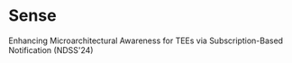 # Sense

Enhancing Microarchitectural Awareness for TEEs via Subscription-Based Notification (NDSS'24)
